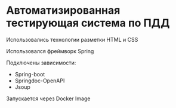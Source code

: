 # Автоматизированная тестирующая система по ПДД


Использовались технологии разметки HTML и CSS

Использовался фреймворк Spring

Подключены зависимости:
- Spring-boot
- Springdoc-OpenAPI
- Jsoup

Запускается через Docker Image
